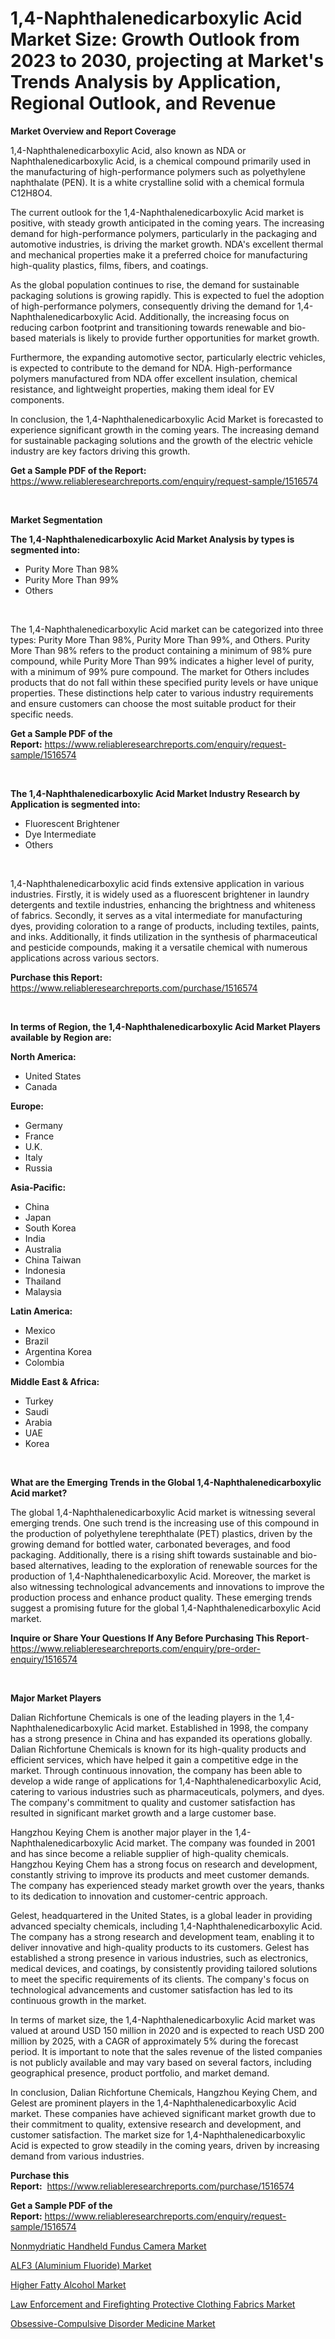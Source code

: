 <p><h1>1,4-Naphthalenedicarboxylic Acid Market Size: Growth Outlook from 2023 to 2030, projecting at Market's Trends Analysis by Application, Regional Outlook, and Revenue</h1></p><p><strong>Market Overview and Report Coverage</strong></p>
<p><p>1,4-Naphthalenedicarboxylic Acid, also known as NDA or Naphthalenedicarboxylic Acid, is a chemical compound primarily used in the manufacturing of high-performance polymers such as polyethylene naphthalate (PEN). It is a white crystalline solid with a chemical formula C12H8O4.</p><p>The current outlook for the 1,4-Naphthalenedicarboxylic Acid market is positive, with steady growth anticipated in the coming years. The increasing demand for high-performance polymers, particularly in the packaging and automotive industries, is driving the market growth. NDA's excellent thermal and mechanical properties make it a preferred choice for manufacturing high-quality plastics, films, fibers, and coatings.</p><p>As the global population continues to rise, the demand for sustainable packaging solutions is growing rapidly. This is expected to fuel the adoption of high-performance polymers, consequently driving the demand for 1,4-Naphthalenedicarboxylic Acid. Additionally, the increasing focus on reducing carbon footprint and transitioning towards renewable and bio-based materials is likely to provide further opportunities for market growth.</p><p>Furthermore, the expanding automotive sector, particularly electric vehicles, is expected to contribute to the demand for NDA. High-performance polymers manufactured from NDA offer excellent insulation, chemical resistance, and lightweight properties, making them ideal for EV components.</p><p>In conclusion, the 1,4-Naphthalenedicarboxylic Acid Market is forecasted to experience significant growth in the coming years. The increasing demand for sustainable packaging solutions and the growth of the electric vehicle industry are key factors driving this growth.</p></p>
<p><strong>Get a Sample PDF of the Report:</strong> <a href="https://www.reliableresearchreports.com/enquiry/request-sample/1516574">https://www.reliableresearchreports.com/enquiry/request-sample/1516574</a></p>
<p>&nbsp;</p>
<p><strong>Market Segmentation</strong></p>
<p><strong>The 1,4-Naphthalenedicarboxylic Acid Market Analysis by types is segmented into:</strong></p>
<p><ul><li>Purity More Than 98%</li><li>Purity More Than 99%</li><li>Others</li></ul></p>
<p>&nbsp;</p>
<p><p>The 1,4-Naphthalenedicarboxylic Acid market can be categorized into three types: Purity More Than 98%, Purity More Than 99%, and Others. Purity More Than 98% refers to the product containing a minimum of 98% pure compound, while Purity More Than 99% indicates a higher level of purity, with a minimum of 99% pure compound. The market for Others includes products that do not fall within these specified purity levels or have unique properties. These distinctions help cater to various industry requirements and ensure customers can choose the most suitable product for their specific needs.</p></p>
<p><strong>Get a Sample PDF of the Report:</strong>&nbsp;<a href="https://www.reliableresearchreports.com/enquiry/request-sample/1516574">https://www.reliableresearchreports.com/enquiry/request-sample/1516574</a></p>
<p>&nbsp;</p>
<p><strong>The 1,4-Naphthalenedicarboxylic Acid Market Industry Research by Application is segmented into:</strong></p>
<p><ul><li>Fluorescent Brightener</li><li>Dye Intermediate</li><li>Others</li></ul></p>
<p>&nbsp;</p>
<p><p>1,4-Naphthalenedicarboxylic acid finds extensive application in various industries. Firstly, it is widely used as a fluorescent brightener in laundry detergents and textile industries, enhancing the brightness and whiteness of fabrics. Secondly, it serves as a vital intermediate for manufacturing dyes, providing coloration to a range of products, including textiles, paints, and inks. Additionally, it finds utilization in the synthesis of pharmaceutical and pesticide compounds, making it a versatile chemical with numerous applications across various sectors.</p></p>
<p><strong>Purchase this Report:</strong>&nbsp; <a href="https://www.reliableresearchreports.com/purchase/1516574">https://www.reliableresearchreports.com/purchase/1516574</a></p>
<p>&nbsp;</p>
<p><strong>In terms of Region, the 1,4-Naphthalenedicarboxylic Acid Market Players available by Region are:</strong></p>
<p>
    <p> <strong> North America: </strong>
        <ul>
            <li>United States</li>
            <li>Canada</li>
        </ul>
        </p> 
    <p> <strong> Europe: </strong>
        <ul>
            <li>Germany</li>
            <li>France</li>
            <li>U.K.</li>
            <li>Italy</li>
            <li>Russia</li>
        </ul>
        </p> 
    <p> <strong> Asia-Pacific: </strong>
        <ul>
            <li>China</li>
            <li>Japan</li>
            <li>South Korea</li>
            <li>India</li>
            <li>Australia</li>
            <li>China Taiwan</li>
            <li>Indonesia</li>
            <li>Thailand</li>
            <li>Malaysia</li>
        </ul>
        </p> 
    <p> <strong> Latin America: </strong>
        <ul>
            <li>Mexico</li>
            <li>Brazil</li>
            <li>Argentina Korea</li>
            <li>Colombia</li>
        </ul>
        </p> 
    <p> <strong> Middle East & Africa: </strong>
        <ul>
            <li>Turkey</li>
            <li>Saudi</li>
            <li>Arabia</li>
            <li>UAE</li>
            <li>Korea</li>
        </ul>
    </p>
    </p>
<p>&nbsp;</p>
<p><strong>What are the Emerging Trends in the Global 1,4-Naphthalenedicarboxylic Acid market?</strong></p>
<p><p>The global 1,4-Naphthalenedicarboxylic Acid market is witnessing several emerging trends. One such trend is the increasing use of this compound in the production of polyethylene terephthalate (PET) plastics, driven by the growing demand for bottled water, carbonated beverages, and food packaging. Additionally, there is a rising shift towards sustainable and bio-based alternatives, leading to the exploration of renewable sources for the production of 1,4-Naphthalenedicarboxylic Acid. Moreover, the market is also witnessing technological advancements and innovations to improve the production process and enhance product quality. These emerging trends suggest a promising future for the global 1,4-Naphthalenedicarboxylic Acid market.</p></p>
<p><strong>Inquire or Share Your Questions If Any Before Purchasing This Report</strong>- <a href="https://www.reliableresearchreports.com/enquiry/pre-order-enquiry/1516574">https://www.reliableresearchreports.com/enquiry/pre-order-enquiry/1516574</a></p>
<p>&nbsp;</p>
<p><strong>Major Market Players</strong></p>
<p><p>Dalian Richfortune Chemicals is one of the leading players in the 1,4-Naphthalenedicarboxylic Acid market. Established in 1998, the company has a strong presence in China and has expanded its operations globally. Dalian Richfortune Chemicals is known for its high-quality products and efficient services, which have helped it gain a competitive edge in the market. Through continuous innovation, the company has been able to develop a wide range of applications for 1,4-Naphthalenedicarboxylic Acid, catering to various industries such as pharmaceuticals, polymers, and dyes. The company's commitment to quality and customer satisfaction has resulted in significant market growth and a large customer base.</p><p>Hangzhou Keying Chem is another major player in the 1,4-Naphthalenedicarboxylic Acid market. The company was founded in 2001 and has since become a reliable supplier of high-quality chemicals. Hangzhou Keying Chem has a strong focus on research and development, constantly striving to improve its products and meet customer demands. The company has experienced steady market growth over the years, thanks to its dedication to innovation and customer-centric approach.</p><p>Gelest, headquartered in the United States, is a global leader in providing advanced specialty chemicals, including 1,4-Naphthalenedicarboxylic Acid. The company has a strong research and development team, enabling it to deliver innovative and high-quality products to its customers. Gelest has established a strong presence in various industries, such as electronics, medical devices, and coatings, by consistently providing tailored solutions to meet the specific requirements of its clients. The company's focus on technological advancements and customer satisfaction has led to its continuous growth in the market.</p><p>In terms of market size, the 1,4-Naphthalenedicarboxylic Acid market was valued at around USD 150 million in 2020 and is expected to reach USD 200 million by 2025, with a CAGR of approximately 5% during the forecast period. It is important to note that the sales revenue of the listed companies is not publicly available and may vary based on several factors, including geographical presence, product portfolio, and market demand.</p><p>In conclusion, Dalian Richfortune Chemicals, Hangzhou Keying Chem, and Gelest are prominent players in the 1,4-Naphthalenedicarboxylic Acid market. These companies have achieved significant market growth due to their commitment to quality, extensive research and development, and customer satisfaction. The market size for 1,4-Naphthalenedicarboxylic Acid is expected to grow steadily in the coming years, driven by increasing demand from various industries.</p></p>
<p><strong>Purchase this Report:</strong>&nbsp;&nbsp;<a href="https://www.reliableresearchreports.com/purchase/1516574">https://www.reliableresearchreports.com/purchase/1516574</a></p>
<p></p>
<p><strong>Get a Sample PDF of the Report:</strong>&nbsp;<a href="https://www.reliableresearchreports.com/enquiry/request-sample/1516574">https://www.reliableresearchreports.com/enquiry/request-sample/1516574</a></p>
<p><p><a href="https://github.com/ruslanpoljakovrd177/Market-Research-Report-List-1/blob/main/nonmydriatic-handheld-fundus-camera-market.md">Nonmydriatic Handheld Fundus Camera Market</a></p><p><a href="https://medium.com/@damorgan64868/alf3-aluminium-fluoride-market-analysis-and-sze-forecasted-for-period-from-2023-to-2030-c28f26eb91e2">ALF3 (Aluminium Fluoride) Market</a></p><p><a href="https://medium.com/@peterm12562/higher-fatty-alcohol-market-comprehensive-assessment-by-type-application-and-geography-32b5b59d25db">Higher Fatty Alcohol Market</a></p><p><a href="https://medium.com/@jaremington56468/law-enforcement-and-firefighting-protective-clothing-fabrics-market-outlook-industry-overview-and-dd01bd8e50f0">Law Enforcement and Firefighting Protective Clothing Fabrics Market</a></p><p><a href="https://github.com/gulaimolin/Market-Research-Report-List-1/blob/main/obsessive-compulsive-disorder-medicine-market.md">Obsessive-Compulsive Disorder Medicine Market</a></p></p>